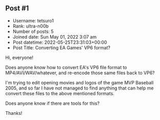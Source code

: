 ## Post #1
- Username: tetsuro1
- Rank: ultra-n00b
- Number of posts: 5
- Joined date: Sun May 01, 2022 3:07 am
- Post datetime: 2022-05-25T23:31:03+00:00
- Post Title: Converting EA Games' VP6 format?

Hi, everyone!

Does anyone know how to convert EA's VP6 file format to MP4/AVI/WAV/whatever, and re-encode those same files back to VP6?

I'm trying to edit opening movies and logos of the game MVP Baseball 2005, and so far I have not managed to find anything that can help me convert these files to the above mentioned formats.

Does anyone know if there are tools for this?

Thanks!
